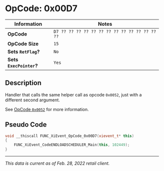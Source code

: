 # OpCode: 0x00D7

| Information               | Notes |
|---                        |---    |
| **OpCode**                | `D7 ?? ?? ?? ?? ?? ?? ?? ?? ?? ?? ?? ?? ?? ??` |
| **OpCode Size**           | `15`  |
| **Sets `RetFlag`?**       | `No`  |
| **Sets `ExecPointer`?**   | `Yes` |

## Description

Handler that calls the same helper call as opcode `0x0052`, just with a different second argument.

See [OpCode `0x0052`](OpCodes/0x0052.md) for more information.

## Pseudo Code

```cpp
void __thiscall FUNC_XiEvent_OpCode_0x00D7(xievent_t* this)
{
    FUNC_XiEvent_CodeENDLOADSCHEDULER_Main(this, 102449);
}
```

---

_This data is current as of Feb. 28, 2022 retail client._